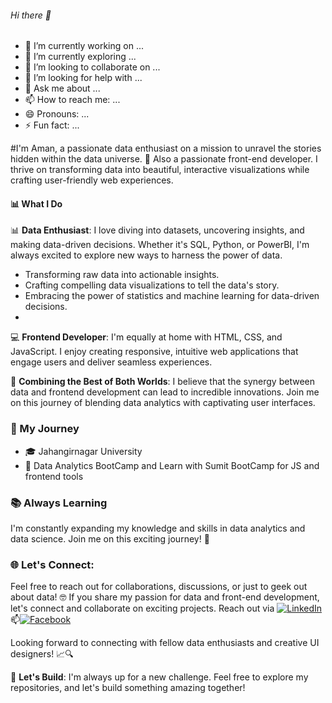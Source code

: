 ###### Hi there 👋

- 🔭 I’m currently working on ...
- 🌱 I’m currently exploring ...
- 👯 I’m looking to collaborate on ...
- 🤔 I’m looking for help with ...
- 💬 Ask me about ...
- 📫 How to reach me: ...
- 😄 Pronouns: ...
- ⚡ Fun fact: ...

#I'm Aman, a passionate data enthusiast on a mission to unravel the stories hidden within the data universe. 🌌 
Also a passionate front-end developer. I thrive on transforming data into beautiful, interactive visualizations while crafting user-friendly web experiences.

#### 📊 What I Do
📊 **Data Enthusiast**: I love diving into datasets, uncovering insights, and making data-driven decisions. Whether it's SQL, Python, or PowerBI, I'm always excited to explore new ways to harness the power of data.
- Transforming raw data into actionable insights.
- Crafting compelling data visualizations to tell the data's story.
- Embracing the power of statistics and machine learning for data-driven decisions.
- 
💻 **Frontend Developer**: I'm equally at home with HTML, CSS, and JavaScript. I enjoy creating responsive, intuitive web applications that engage users and deliver seamless experiences. 

🌟 **Combining the Best of Both Worlds**: I believe that the synergy between data and frontend development can lead to incredible innovations. Join me on this journey of blending data analytics with captivating user interfaces.

### 🌟 My Journey
- 🎓 Jahangirnagar University 
- 🚀 Data Analytics BootCamp and Learn with Sumit BootCamp for JS and frontend tools

### 📚 Always Learning
I'm constantly expanding my knowledge and skills in data analytics and data science. Join me on this exciting journey! 🚀

### 🌐 **Let's Connect**: 
Feel free to reach out for collaborations, discussions, or just to geek out about data! 🤓
If you share my passion for data and front-end development, let's connect and collaborate on exciting projects. Reach out via [![LinkedIn](https://img.shields.io/badge/LinkedIn-Connect-blue)](https://www.linkedin.com/in/md-aman-ullah-khan-770100142/)
📫[![Facebook](https://img.shields.io/badge/Facebook-Connect-blue)](https://www.facebook.com/ImShawon07)

Looking forward to connecting with fellow data enthusiasts and creative UI designers! 📈🔍

 🚀 **Let's Build**: I'm always up for a new challenge. Feel free to explore my repositories, and let's build something amazing together!





